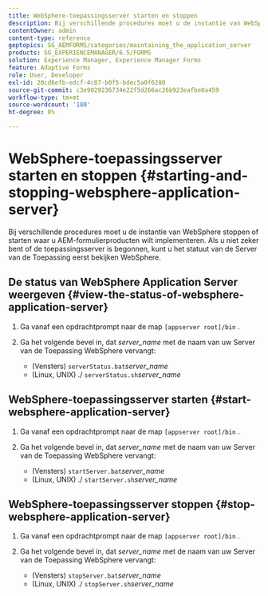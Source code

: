 ```yaml
---
title: WebSphere-toepassingsserver starten en stoppen
description: Bij verschillende procedures moet u de instantie van WebSphere stoppen of starten waar u AEM-formulierproducten wilt implementeren. In dit document wordt beschreven hoe u de WebSphere-toepassingsserver start en stopt.
contentOwner: admin
content-type: reference
geptopics: SG_AEMFORMS/categories/maintaining_the_application_server
products: SG_EXPERIENCEMANAGER/6.5/FORMS
solution: Experience Manager, Experience Manager Forms
feature: Adaptive Forms
role: User, Developer
exl-id: 20cd6efb-edcf-4c87-b0f5-bdec5a0f6280
source-git-commit: c3e9029236734e22f5d266ac26b923eafbe0a459
workflow-type: tm+mt
source-wordcount: '180'
ht-degree: 0%

---
```


# WebSphere-toepassingsserver starten en stoppen {#starting-and-stopping-websphere-application-server}

Bij verschillende procedures moet u de instantie van WebSphere stoppen of starten waar u AEM-formulierproducten wilt implementeren. Als u niet zeker bent of de toepassingsserver is begonnen, kunt u het statuut van de Server van de Toepassing eerst bekijken WebSphere.

## De status van WebSphere Application Server weergeven {#view-the-status-of-websphere-application-server}

1. Ga vanaf een opdrachtprompt naar de map `[appserver root]/bin` .
1. Ga het volgende bevel in, dat *server_name* met de naam van uw Server van de Toepassing WebSphere vervangt:

   * (Vensters) `serverStatus.bat`*server_name*
   * (Linux, UNIX) ./ `serverStatus.sh`*server_name*

## WebSphere-toepassingsserver starten {#start-websphere-application-server}

1. Ga vanaf een opdrachtprompt naar de map `[appserver root]/bin` .
1. Ga het volgende bevel in, dat *server_name* met de naam van uw Server van de Toepassing WebSphere vervangt:

   * (Vensters) `startServer.bat`*server_name*
   * (Linux, UNIX) ./ `startServer.sh`*server_name*

## WebSphere-toepassingsserver stoppen {#stop-websphere-application-server}

1. Ga vanaf een opdrachtprompt naar de map `[appserver root]/bin` .
1. Ga het volgende bevel in, dat *server_name* met de naam van uw Server van de Toepassing WebSphere vervangt:

   * (Vensters) `stopServer.bat`*server_name*
   * (Linux, UNIX) ./ `stopServer.sh`*server_name*
